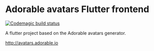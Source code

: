 # Adorable avatars Flutter frontend

[![Codemagic build status](https://api.codemagic.io/apps/5e2afd12b9213d001e3d390f/5e2afd12b9213d001e3d390e/status_badge.svg)](https://codemagic.io/apps/5e2afd12b9213d001e3d390f/5e2afd12b9213d001e3d390e/latest_build)

A flutter project based on the Adorable avatars generator.

http://avatars.adorable.io